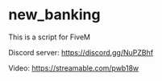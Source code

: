 # new_banking
This is a script for FiveM

Discord server: https://discord.gg/NuPZBhf

Video: https://streamable.com/pwb18w

